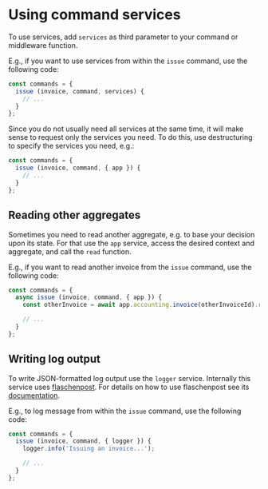 # Using command services

To use services, add `services` as third parameter to your command or middleware function.

E.g., if you want to use services from within the `issue` command, use the following code:

```javascript
const commands = {
  issue (invoice, command, services) {
    // ...
  }
};
```

Since you do not usually need all services at the same time, it will make sense to request only the services you need. To do this, use destructuring to specify the services you need, e.g.:

```javascript
const commands = {
  issue (invoice, command, { app }) {
    // ...
  }
};
```

## Reading other aggregates

Sometimes you need to read another aggregate, e.g. to base your decision upon its state. For that use the `app` service, access the desired context and aggregate, and call the `read` function.

E.g., if you want to read another invoice from the `issue` command, use the following code:

```javascript
const commands = {
  async issue (invoice, command, { app }) {
    const otherInvoice = await app.accounting.invoice(otherInvoiceId).read();

    // ...
  }
};
```

## Writing log output

To write JSON-formatted log output use the `logger` service. Internally this service uses [flaschenpost](https://github.com/thenativeweb/flaschenpost). For details on how to use flaschenpost see its [documentation](https://github.com/thenativeweb/flaschenpost).

E.g., to log message from within the `issue` command, use the following code:

```javascript
const commands = {
  issue (invoice, command, { logger }) {
    logger.info('Issuing an invoice...');

    // ...
  }
};
```

